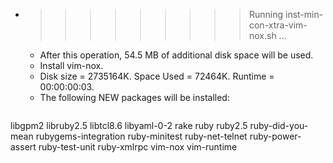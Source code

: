 * >>>>>>>>> Running inst-min-con-xtra-vim-nox.sh ...
  * After this operation, 54.5 MB of additional disk space will be used.
  * Install vim-nox.
  * Disk size = 2735164K. Space Used = 72464K. Runtime = 00:00:00:03.
  * The following NEW packages will be installed:
  ```bash
libgpm2 libruby2.5 libtcl8.6 libyaml-0-2 rake
ruby ruby2.5 ruby-did-you-mean rubygems-integration ruby-minitest
ruby-net-telnet ruby-power-assert ruby-test-unit ruby-xmlrpc vim-nox
vim-runtime
  ```
